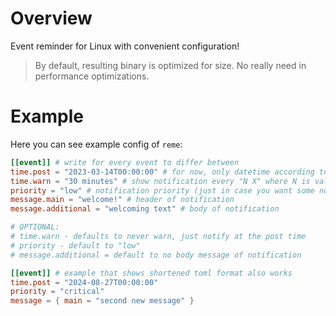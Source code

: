# Overview
Event reminder for Linux with convenient configuration!

>By default, resulting binary is optimized for size. No really need in performance optimizations.

# Example
Here you can see example config of `reme`:
```toml
[[event]] # write for every event to differ between
time.post = "2023-03-14T00:00:00" # for now, only datetime according to ISO 8601 (no date only) is supported
time.warn = "30 minutes" # show notification every "N X" where N is value and X is seconds/minutes/hours/days/weeks/months/years
priority = "low" # notification priority (just in case you want some notification to be exteremely important)
message.main = "welcome!" # header of notification
message.additional = "welcoming text" # body of notification

# OPTIONAL:
# time.warn - defaults to never warn, just notify at the post time
# priority - default to "low"
# message.additional = default to no body message of notification

[[event]] # example that shows shortened toml format also works
time.post = "2024-08-27T00:00:00"
priority = "critical"
message = { main = "second new message" }
```
